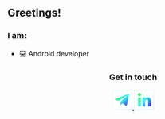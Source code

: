 ## Greetings!

### I am:

- 💻 Android developer

<h3 align="center">Get in touch</h3>

<p align="center">
  <a href="https://t.me/chilcotin" target="_blank">
    <img
      src="https://raw.githubusercontent.com/chilcotinn/chilcotinn/master/resources/icon_telegram.svg"
      alt="telegram contact icon"
      width="40"
      height="40"
    />
  </a>
  <a href="https://www.linkedin.com/in/chilcotin" target="_blank">
    <img
      src="https://raw.githubusercontent.com/chilcotinn/chilcotinn/master/resources/icon_linkedin.svg"
      alt="linkedin contact icon"
      width="40"
      height="40"
    />
  </a>
</p>
